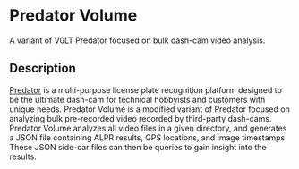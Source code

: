 # Predator Volume

A variant of V0LT Predator focused on bulk dash-cam video analysis.

## Description

[Predator](https://v0lttech.com/) is a multi-purpose license plate recognition platform designed to be the ultimate dash-cam for technical hobbyists and customers with unique needs. Predator Volume is a modified variant of Predator focused on analyzing bulk pre-recorded video recorded by third-party dash-cams. Predator Volume analyzes all video files in a given directory, and generates a JSON file containing ALPR results, GPS locations, and image timestamps. These JSON side-car files can then be queries to gain insight into the results.
